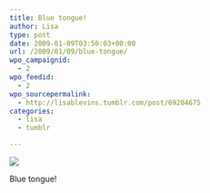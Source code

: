 ```yaml
---
title: Blue tongue!
author: Lisa
type: post
date: 2009-01-09T03:50:03+00:00
url: /2009/01/09/blue-tongue/
wpo_campaignid:
  - 2
wpo_feedid:
  - 2
wpo_sourcepermalink:
  - http://lisablevins.tumblr.com/post/69204675
categories:
  - lisa
  - tumblr

---
```

![][1]

Blue tongue!

 [1]: /wp-o-matic/cache/0e58b_xMgN4OQMFihcln6b0DwuHO6Ao1_500.jpg